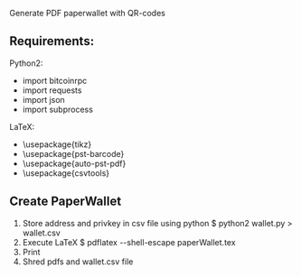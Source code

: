 Generate PDF paperwallet with QR-codes

Requirements:
----------------------
Python2:
* import bitcoinrpc
* import requests
* import json
* import subprocess

LaTeX:
* \usepackage{tikz}
* \usepackage{pst-barcode}
* \usepackage{auto-pst-pdf}
* \usepackage{csvtools}

Create PaperWallet
----------------------
1. Store address and privkey in csv file using python
	$ python2 wallet.py > wallet.csv
2. Execute LaTeX
	$ pdflatex --shell-escape paperWallet.tex
3. Print
4. Shred pdfs and wallet.csv file
